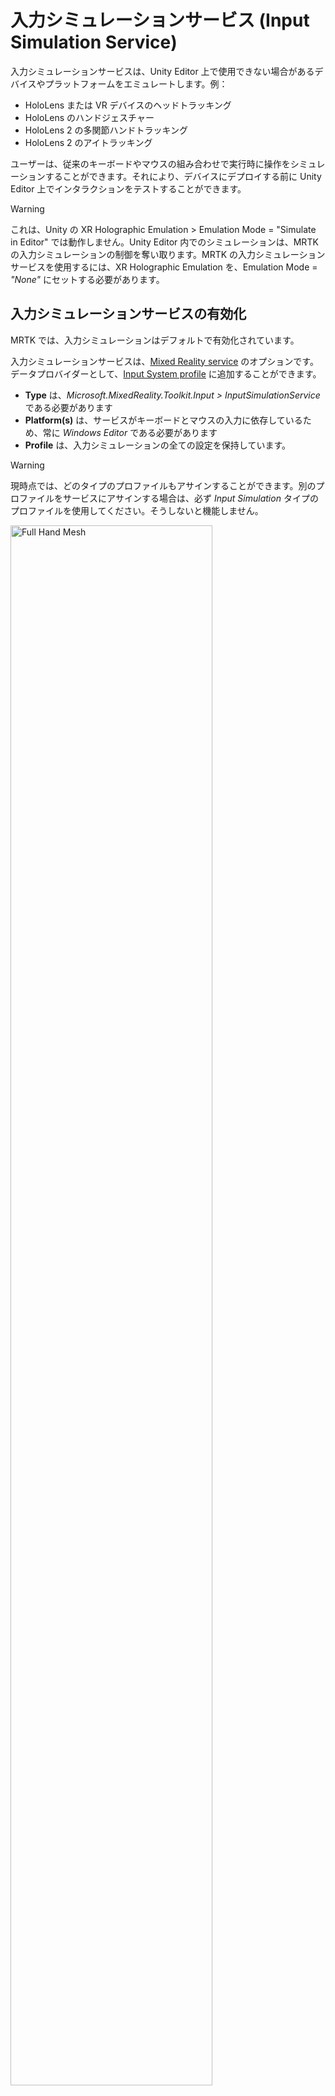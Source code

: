 # 入力シミュレーションサービス (Input Simulation Service)

入力シミュレーションサービスは、Unity Editor 上で使用できない場合があるデバイスやプラットフォームをエミュレートします。例：

* HoloLens または VR デバイスのヘッドトラッキング
* HoloLens のハンドジェスチャー
* HoloLens 2 の多関節ハンドトラッキング
* HoloLens 2 のアイトラッキング

ユーザーは、従来のキーボードやマウスの組み合わせで実行時に操作をシミュレーションすることができます。それにより、デバイスにデプロイする前に Unity Editor 上でインタラクションをテストすることができます。

> [!WARNING]
> これは、Unity の XR Holographic Emulation > Emulation Mode = "Simulate in Editor" では動作しません。Unity Editor 内でのシミュレーションは、MRTK の入力シミュレーションの制御を奪い取ります。MRTK の入力シミュレーションサービスを使用するには、XR Holographic Emulation を、Emulation Mode = *"None"* にセットする必要があります。

## 入力シミュレーションサービスの有効化

MRTK では、入力シミュレーションはデフォルトで有効化されています。

入力シミュレーションサービスは、[Mixed Reality service](../MixedRealityServices.md) のオプションです。データプロバイダーとして、[Input System profile](../Input/InputProviders.md) に追加することができます。

* __Type__ は、_Microsoft.MixedReality.Toolkit.Input > InputSimulationService_ である必要があります
* __Platform(s)__ は、サービスがキーボードとマウスの入力に依存しているため、常に _Windows Editor_ である必要があります
* __Profile__ は、入力シミュレーションの全ての設定を保持しています。

> [!WARNING]
> 現時点では、どのタイプのプロファイルもアサインすることができます。別のプロファイルをサービスにアサインする場合は、必ず _Input Simulation_ タイプのプロファイルを使用してください。そうしないと機能しません。

<a target="_blank" href="../../Documentation/Images/InputSimulation/MRTK_InputSimulation_InputSystemDataProviders.png">
  <img src="../../Documentation/Images/InputSimulation/MRTK_InputSimulation_InputSystemDataProviders.png" title="Full Hand Mesh" width="80%" class="center" />
</a>

リンクされたプロファイルを開くことで入力シミュレーションの設定にアクセスすることができます。

<a target="_blank" href="../../Documentation/Images/InputSimulation/MRTK_InputSimulation_InputSimulationProfile.png">
  <img src="../../Documentation/Images/InputSimulation/MRTK_InputSimulation_InputSimulationProfile.png" title="Full Hand Mesh" width="80%" class="center" />
</a>

# カメラコントロール

頭の動きは入力シミュレーションサービスでエミュレートされます。

<a target="_blank" href="../../Documentation/Images/InputSimulation/MRTK_InputSimulation_CameraControlSettings.png">
  <img src="../../Documentation/Images/InputSimulation/MRTK_InputSimulation_CameraControlSettings.png" title="Full Hand Mesh" width="80%" class="center" />
</a>

## カメラの回転

1. Editor ウインドウにカーソルを合わせます

   _ボタンを押しても動作しない場合、ウインドウのクリックが必要な場合があります_

2. __Mouse Look Button__ (デフォルトではマウスの右クリック)を押したままにします
3. マウスをウインドウ内で動かしてカメラを回転させます

## カメラの移動

移動キーを押し続けます（W/A/S/D が 前/左/後/右 に対応します）

<iframe width="560" height="315" src="https://www.youtube.com/embed/Z7L4I1ET7GU" class="center" frameborder="0" allow="accelerometer; encrypted-media; gyroscope; picture-in-picture" allowfullscreen />

# ハンドシミュレーション

入力シミュレーションサービスは、ハンドデバイスをサポートします。バーチャルハンドは、ボタンやグラブ可能オブジェクトなどの、通常のハンドデバイスをサポートしたオブジェクトとインタラクションできます。

<a target="_blank" href="../../Documentation/Images/InputSimulation/MRTK_InputSimulation_HandSimulationMode.png">
  <img src="../../Documentation/Images/InputSimulation/MRTK_InputSimulation_HandSimulationMode.png" title="Full Hand Mesh" width="80%" class="center" />
</a>

__Hand Simulation Mode__ は、２つの異なる入力モデルを切り替えて使用できます。

* _Articulated Hands_: 関節の位置のデータを持った多関節ハンドをシミュレートします

   HoloLens 2 のインタラクションモデルをエミュレートします

   このモードでは、手の正確な位置やタッチに基づいたインタラクションをシミュレートできます

* _Gestures_: Air Tap や基本的なジェスチャーを持ったシンプルな手をシミュレートします

  [HoloLens interaction model](https://docs.microsoft.com/en-us/windows/mixed-reality/gestures) をエミュレートします。

   フォーカスは視線ポインタを使ってコントロールします。_Air Tap_ ジェスチャーでボタンと対話します

## 手の動きのコントロール

<a target="_blank" href="../../Documentation/Images/InputSimulation/MRTK_InputSimulation_HandControlSettings.png">
  <img src="../../Documentation/Images/InputSimulation/MRTK_InputSimulation_HandControlSettings.png" title="Full Hand Mesh" width="80%" class="center" />
</a>

_Left/Right Hand Manipulation Key_ （デフォルトでは 左Shift/Space がそれぞれ 左手/右手 に対応）を押し続けてそれぞれの手をコントロールします。キーを押し続けている間、手が表示されます。マウスの動きで手を移動できます。

Manipuration キーが押されなくなると、手は短い _Hand Hide Timeout_ の後に表示されなくなります。
手の表示を永続的に切り替えるには、 _Toggle Left/Right Hand Key_ （デフォルトでは T/Y が 左手/右手 に対応）を押してください。Toggle キーを再度押すと、再度手の表示を消すことができます。

<a target="_blank" href="../../Documentation/Images/InputSimulation/MRTK_InputSimulation_HandPlacementSettings.png">
  <img src="../../Documentation/Images/InputSimulation/MRTK_InputSimulation_HandPlacementSettings.png" title="Full Hand Mesh" width="80%" class="center" />
</a>

手は、_mouse wheel_ を使って遠ざけたり近づけたりすることができます。
デフォルトでは、手はマウスのスクロールに応じてややゆっくり動きますが、*Hand Depth Multiplier* に大きな数字を入れることによって動きを速くすることができます。

初期状態のカメラと手が表示される距離は、*Default Hand Distance.* で制御できます。

デフォルトでは、シミュレートされた手の関節は完全に静的なものです。実機デバイスでは、ハンドトラッキングの原理的な特性として、いくらかのジッターやノイズが発生することに注意してください。
実機デバイスでは手のメッシュや関節が有効になっているのを見ることができます（そして、手を完全に静止させていても少しジッターが発生するのがわかります）。*Hand Jitter Amount* をプラスの値（例として上の画像にあるように 0.1 程度）にすることにより、ジッターのシミュレーションを行うことができます。

<a target="_blank" href="../../Documentation/Images/InputSimulation/MRTK_InputSimulation_HandRotationSettings.png">
  <img src="../../Documentation/Images/InputSimulation/MRTK_InputSimulation_HandRotationSettings.png" title="Full Hand Mesh" width="80%" class="center" />
</a>

正確な方向が必要な場合、手を回転させることができます。

* ヨー : Y軸回転 (デフォルトでは E/Q キーが  時計回り/反時計回り回転に対応)
* ピッチ : X軸回転 (デフォルトでは F/R キーが  時計回り/反時計回り回転に対応)
* ロール : Z軸回転 (デフォルトでは X/Z キーが  時計回り/反時計回り回転に対応)

<iframe width="560" height="315" src="https://www.youtube.com/embed/uRYfwuqsjBQ" class="center" frameborder="0" allow="accelerometer; encrypted-media; gyroscope; picture-in-picture" allowfullscreen />

## ハンドジェスチャー

ピンチ、グラブ、指差しなどのハンドジェスチャーをシミュレートできます

<a target="_blank" href="../../Documentation/Images/InputSimulation/MRTK_InputSimulation_HandGestureSettings.png">
  <img src="../../Documentation/Images/InputSimulation/MRTK_InputSimulation_HandGestureSettings.png" title="Full Hand Mesh" width="80%" class="center" />
</a>

1. 最初に、Manipuration キー（左Shift/Space）を使って手を有効にしてください

   別の方法では、Toggle キー（T/Y）を使って手の on/off を切り替えることもできます

2. 操作の間、マウスボタンを押し続けることによってハンドジェスチャーを実行することができます

_Left/Middle/Right Mouse Hand Gesture_ 設定を使用して、各マウスボタンを、手の形が異なるジェスチャーにマップすることができます。 _Default Hand Gesture_ は、どのボタンも押されていないときの手の形です。

> [!NOTE]
> _Pinch_ ジェスチャーは、この時点では "Select" アクションを発生させる唯一のジェスチャーです

## 片手での操作

1. 手をコントロールするキー（Space/左Shift）を押し続けてください
2. オブジェクトをポイントしてください
3. マウスボタンを押し続けるとピンチ操作となります
4. マウスでオブジェクトを動かしてください
5. マウスボタンを離すと操作が終了します

<iframe width="560" height="315" src="https://www.youtube.com/embed/rM0xaHam6wM" class="center" frameborder="0" allow="accelerometer; encrypted-media; gyroscope; picture-in-picture" allowfullscreen />

## 両手での操作

オブジェクトを両手で操作するには、手を永続化するモードが推奨されます

1. Toggle キー（T/Y）を押すことで両手の表示を切り替えることができます
2. １回に１つの手を操作します
   1. _Space_ を押し続けて右手を操作します
   2. グラブしたいオブジェクトに手を動かします
   3. マウスボタンを押して _Pinch_ ジェスチャーを有効にします。永続化モードではマウスボタンを離すまでジェスチャーが有効になります
3. 同じ手順をもう片方の手で繰り返します。同じオブジェクトの別のポイントをグラブします
4. これで両手で同じオブジェクトをグラブした状態になるので、どちらかの手を動かして両手での操作を行います

<iframe width="560" height="315" src="https://www.youtube.com/embed/Qol5OFNfN14" class="center" frameborder="0" allow="accelerometer; encrypted-media; gyroscope; picture-in-picture" allowfullscreen />

## GGV インタラクション

1. [Input Simulation Profile](#enabling-the-input-simulation-service) で、__Hand Simulation Mode__ を _Gestures_ にすることにより、GGV のシミュレーションに切り替えることができます

    <a target="_blank" href="../../Documentation/Images/InputSimulation/MRTK_InputSimulation_SwitchToGGV.png">
      <img src="../../Documentation/Images/InputSimulation/MRTK_InputSimulation_SwitchToGGV.png" title="Full Hand Mesh" width="80%" class="center" />
    </a>

2. カメラを回転させて、視線カーソルをインタラクション可能なオブジェクトにポイントします（右マウスボタンを使用）
3. _Space_ を押し続けて、右手を操作します
4. _left mouse button_ を押し続けてインタラクションします
5. 再度カメラを回転させてオブジェクトを操作します

<iframe width="560" height="315" src="https://www.youtube.com/embed/6841rRMdqWw" class="center" frameborder="0" allow="accelerometer; encrypted-media; gyroscope; picture-in-picture" allowfullscreen />

## アイトラッキング

[Eye tracking simulation](../EyeTracking/EyeTracking_BasicSetup.md#simulating-eye-tracking-in-the-unity-editor) は、[Input Simulation Profile](#enabling-the-input-simulation-service) の __Simulate Eye Position__ オプションをチェックすることで有効になります。これは GGV スタイルのインタラクションでは使用すべきではありません（ですので、 __Hand Simulation Mode__ が _Articulated_ にセットされていることを確認してください）


